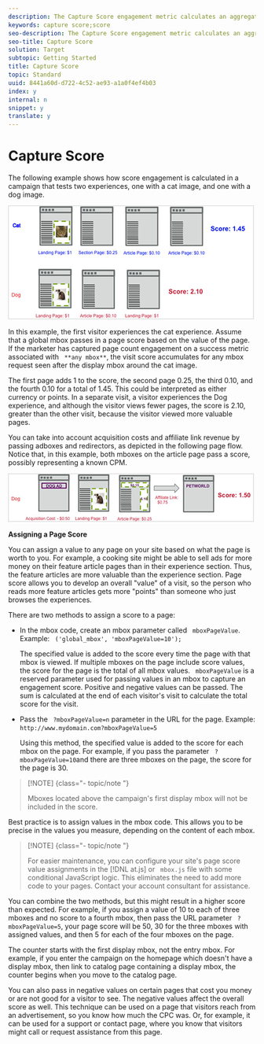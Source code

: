```yaml
---
description: The Capture Score engagement metric calculates an aggregated score based on the value assigned to pages visited on the site, from the point the visitor first sees the campaign's first display mbox.
keywords: capture score;score
seo-description: The Capture Score engagement metric calculates an aggregated score based on the value assigned to pages visited on the site, from the point the visitor first sees the campaign's first display mbox.
seo-title: Capture Score
solution: Target
subtopic: Getting Started
title: Capture Score
topic: Standard
uuid: 8441a60d-d722-4c52-ae93-a1a0f4ef4b03
index: y
internal: n
snippet: y
translate: y
---
```


# Capture Score

The following example shows how score engagement is calculated in a campaign that tests two experiences, one with a cat image, and one with a dog image. 

![](../assets/example_score.png) 

In this example, the first visitor experiences the cat experience. Assume that a global mbox passes in a page score based on the value of the page. If the marketer has captured page count engagement on a success metric associated with ` **any mbox**`, the visit score accumulates for any mbox request seen after the display mbox around the cat image. 

The first page adds 1 to the score, the second page 0.25, the third 0.10, and the fourth 0.10 for a total of 1.45. This could be interpreted as either currency or points. In a separate visit, a visitor experiences the Dog experience, and although the visitor views fewer pages, the score is 2.10, greater than the other visit, because the visitor viewed more valuable pages. 

You can take into account acquisition costs and affiliate link revenue by passing adboxes and redirectors, as depicted in the following page flow. Notice that, in this example, both mboxes on the article page pass a score, possibly representing a known CPM. 

![](../assets/example_score2.png) 

**Assigning a Page Score** 

You can assign a value to any page on your site based on what the page is worth to you. For example, a cooking site might be able to sell ads for more money on their feature article pages than in their experience section. Thus, the feature articles are more valuable than the experience section. Page score allows you to develop an overall "value" of a visit, so the person who reads more feature articles gets more "points" than someone who just browses the experiences. 

There are two methods to assign a score to a page: 


* In the mbox code, create an mbox parameter called ` mboxPageValue`. Example: ` ('global_mbox', 'mboxPageValue=10');` 

  The specified value is added to the score every time the page with that mbox is viewed. If multiple mboxes on the page include score values, the score for the page is the total of all mbox values. ` mboxPageValue` is a reserved parameter used for passing values in an mbox to capture an engagement score. Positive and negative values can be passed. The sum is calculated at the end of each visitor's visit to calculate the total score for the visit. 

* Pass the ` ?mboxPageValue=n` parameter in the URL for the page. Example: ` http://www.mydomain.com?mboxPageValue=5` 

  Using this method, the specified value is added to the score for each mbox on the page. For example, if you pass the parameter ` ?mboxPageValue=10`and there are three mboxes on the page, the score for the page is 30. 




>[!NOTE] {class="- topic/note "}
>
>Mboxes located above the campaign's first display mbox will not be included in the score.



Best practice is to assign values in the mbox code. This allows you to be precise in the values you measure, depending on the content of each mbox. 


>[!NOTE] {class="- topic/note "}
>
>For easier maintenance, you can configure your site's page score value assignments in the [!DNL  at.js] or ` mbox.js` file with some conditional JavaScript logic. This eliminates the need to add more code to your pages. Contact your account consultant for assistance. 



You can combine the two methods, but this might result in a higher score than expected. For example, if you assign a value of 10 to each of three mboxes and no score to a fourth mbox, then pass the URL parameter ` ?mboxPageValue=5`, your page score will be 50, 30 for the three mboxes with assigned values, and then 5 for each of the four mboxes on the page. 

The counter starts with the first display mbox, not the entry mbox. For example, if you enter the campaign on the homepage which doesn't have a display mbox, then link to catalog page containing a display mbox, the counter begins when you move to the catalog page. 

You can also pass in negative values on certain pages that cost you money or are not good for a visitor to see. The negative values affect the overall score as well. This technique can be used on a page that visitors reach from an advertisement, so you know how much the CPC was. Or, for example, it can be used for a support or contact page, where you know that visitors might call or request assistance from this page. 

